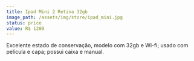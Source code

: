 ```yaml
---
title: Ipad Mini 2 Retina 32gb
image_path: /assets/img/store/ipad_mini.jpg
status: price
value: R$ 1200
---
```

Excelente estado de conservação, modelo com 32gb e Wi-fi; usado com película e capa; possui caixa e manual.
